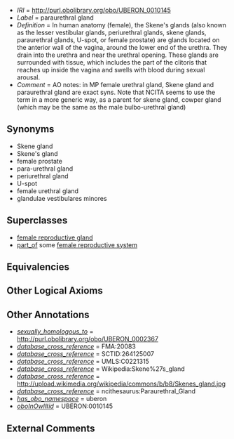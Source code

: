  * *IRI* = http://purl.obolibrary.org/obo/UBERON_0010145
 * *Label* = paraurethral gland
 * *Definition* = In human anatomy (female), the Skene's glands (also known as the lesser vestibular glands, periurethral glands, skene glands, paraurethral glands, U-spot, or female prostate) are glands located on the anterior wall of the vagina, around the lower end of the urethra. They drain into the urethra and near the urethral opening. These glands are surrounded with tissue, which includes the part of the clitoris that reaches up inside the vagina and swells with blood during sexual arousal.
 * *Comment* = AO notes: in MP female urethral gland, Skene gland and paraurethral gland are exact syns. Note that NCITA seems to use the term in a more generic way, as a parent for skene gland, cowper gland (which may be the same as the male bulbo-urethral gland)

## Synonyms

 * Skene gland
 * Skene's gland
 * female prostate
 * para-urethral gland
 * periurethral gland
 * U-spot
 * female urethral gland
 * glandulae vestibulares minores

## Superclasses

 * [female reproductive gland](../../UBERON/98/UBERON_0005398.md)
 * [part_of](../../BFO/50/BFO_0000050.md) some [female reproductive system](../../UBERON/74/UBERON_0000474.md)

## Equivalencies


## Other Logical Axioms


## Other Annotations

 * *[sexually_homologous_to](../../core#sexually/to/core#sexually_homologous_to.md)* = http://purl.obolibrary.org/obo/UBERON_0002367
 * *[database_cross_reference](../../ef/oboInOwl#hasDbXref.md)* = FMA:20083
 * *[database_cross_reference](../../ef/oboInOwl#hasDbXref.md)* = SCTID:264125007
 * *[database_cross_reference](../../ef/oboInOwl#hasDbXref.md)* = UMLS:C0221315
 * *[database_cross_reference](../../ef/oboInOwl#hasDbXref.md)* = Wikipedia:Skene%27s_gland
 * *[database_cross_reference](../../ef/oboInOwl#hasDbXref.md)* = http://upload.wikimedia.org/wikipedia/commons/b/b8/Skenes_gland.jpg
 * *[database_cross_reference](../../ef/oboInOwl#hasDbXref.md)* = ncithesaurus:Paraurethral_Gland
 * *[has_obo_namespace](../../ce/oboInOwl#hasOBONamespace.md)* = uberon
 * *[oboInOwl#id](../../id/oboInOwl#id.md)* = UBERON:0010145

## External Comments

